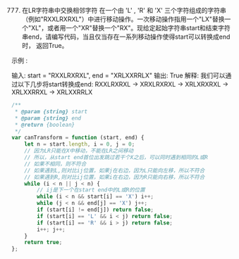 777. 在LR字符串中交换相邻字符
在一个由 'L' , 'R' 和 'X' 三个字符组成的字符串（例如"RXXLRXRXL"）中进行移动操作。一次移动操作指用一个"LX"替换一个"XL"，或者用一个"XR"替换一个"RX"。现给定起始字符串start和结束字符串end，请编写代码，当且仅当存在一系列移动操作使得start可以转换成end时， 返回True。

 

示例 :

输入: start = "RXXLRXRXL", end = "XRLXXRRLX"
输出: True
解释:
我们可以通过以下几步将start转换成end:
RXXLRXRXL ->
XRXLRXRXL ->
XRLXRXRXL ->
XRLXXRRXL ->
XRLXXRRLX
```js
/**
 * @param {string} start
 * @param {string} end
 * @return {boolean}
 */
var canTransform = function (start, end) {
    let n = start.length, i = 0, j = 0;
    // 因为LR只能在X中移动，不能在LR之间移动
    // 所以，从start end首位出发跳过若干个X之后，可以同时遇到相同的L或R
    // 如果不相同，则不符合
    // 如果遇到L,则对比ij位置，如果j在右边，因为L只能向左移，所以不符合
    // 如果遇到R,则对比ij位置，如果i在右边，因为R只能向右移，所以不符合
    while (i < n || j < n) {
        // ij是下一个在start end中的L或R的位置
        while (i < n && start[i] == 'X') i++;
        while (j < n && end[j] == 'X') j++;
        if (start[i] != end[j]) return false;
        if (start[i] == 'L' && i < j) return false;
        if (start[i] == 'R' && i > j) return false;
        i++; j++;
    }
    return true;
};